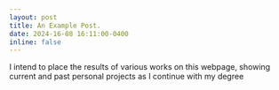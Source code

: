 ```yaml
---
layout: post
title: An Example Post.
date: 2024-16-08 16:11:00-0400
inline: false
---
```

I intend to place the results of various works on this webpage, showing current and past personal projects as I continue with my degree
